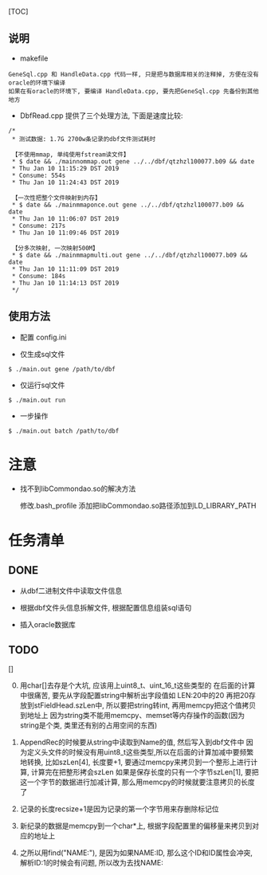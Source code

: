 [TOC]

## 说明

* makefile

```
GeneSql.cpp 和 HandleData.cpp 代码一样, 只是把与数据库相关的注释掉, 方便在没有oracle的环境下编译
如果在有oracle的环境下, 要编译 HandleData.cpp, 要先把GeneSql.cpp 先备份到其他地方
```


* DbfRead.cpp 提供了三个处理方法, 下面是速度比较:

```
/*
 * 测试数据: 1.7G 2700w条记录的dbf文件测试耗时

 【不使用mmap, 单纯使用fstream读文件】
 * $ date && ./mainnommap.out gene ../../dbf/qtzhzl100077.b09 && date
 * Thu Jan 10 11:15:29 DST 2019
 * Consume: 554s
 * Thu Jan 10 11:24:43 DST 2019

 【一次性把整个文件映射到内存】
 * $ date && ./mainmmaponce.out gene ../../dbf/qtzhzl100077.b09 && date
 * Thu Jan 10 11:06:07 DST 2019
 * Consume: 217s
 * Thu Jan 10 11:09:46 DST 2019

 【分多次映射, 一次映射500M】
 * $ date && ./mainmmapmulti.out gene ../../dbf/qtzhzl100077.b09 && date
 * Thu Jan 10 11:11:09 DST 2019
 * Consume: 184s
 * Thu Jan 10 11:14:13 DST 2019
 */
```


## 使用方法

* 配置 config.ini

* 仅生成sql文件

```
$ ./main.out gene /path/to/dbf
```

* 仅运行sql文件

```
$ ./main.out run
```

* 一步操作

```
$ ./main.out batch /path/to/dbf
```


# 注意

* 找不到libCommondao.so的解决方法

  修改.bash_profile 添加把libCommondao.so路径添加到LD_LIBRARY_PATH




# 任务清单

## DONE

* 从dbf二进制文件中读取文件信息

* 根据dbf文件头信息拆解文件, 根据配置信息组装sql语句

* 插入oracle数据库


## TODO


[]

0. 用char[]去存是个大坑, 应该用上uint8_t、uint_16_t这些类型的
在后面的计算中很痛苦, 要先从字段配置string中解析出字段值如 LEN:20中的20
再把20存放到stFieldHead.szLen中, 所以要把string转int, 再用memcpy把这个值拷贝到地址上
因为string类不能用memcpy、memset等内存操作的函数(因为string是个类, 类里还有别的占用空间的东西)


1. AppendRec的时候要从string中读取到Name的值, 然后写入到dbf文件中
因为定义头文件的时候没有用uint8_t这些类型,所以在后面的计算加减中要频繁地转换,
比如szLen[4], 长度要+1, 要通过memcpy来拷贝到一个整形上进行计算, 计算完在把整形拷会szLen
如果是保存长度的只有一个字节szLen[1], 要把这一个字节的数据进行加减计算, 那么用memcpy的时候就要注意拷贝的长度了

2. 记录的长度recsize+1是因为记录的第一个字节用来存删除标记位

3. 新纪录的数据是memcpy到一个char*上, 根据字段配置里的偏移量来拷贝到对应的地址上

4. 之所以用find("NAME:"), 是因为如果NAME:ID, 那么这个ID和ID属性会冲突, 解析ID:1的时候会有问题, 所以改为去找NAME:

